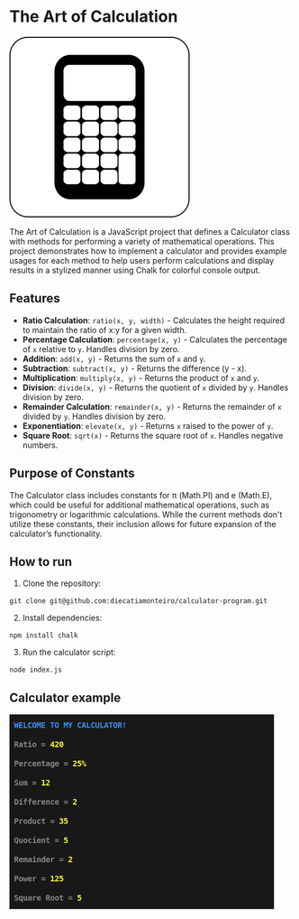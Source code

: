 # The Art of Calculation

![calculator img](/img/calculator-icon-10.png)

The Art of Calculation is a JavaScript project that defines a Calculator class with methods for performing a variety of mathematical operations. This project demonstrates how to implement a calculator and provides example usages for each method to help users perform calculations and display results in a stylized manner using Chalk for colorful console output.

## Features

- **Ratio Calculation**: `ratio(x, y, width)` - Calculates the height required to maintain the ratio of x:y for a given width.
- **Percentage Calculation**: `percentage(x, y)` - Calculates the percentage of `x` relative to `y`. Handles division by zero.
- **Addition**: `add(x, y)` - Returns the sum of `x` and `y`.
- **Subtraction**: `subtract(x, y)` - Returns the difference (y - x).
- **Multiplication**: `multiply(x, y)` - Returns the product of `x` and `y`.
- **Division**: `divide(x, y)` - Returns the quotient of `x` divided by `y`. Handles division by zero.
- **Remainder Calculation**: `remainder(x, y)` - Returns the remainder of `x` divided by `y`. Handles division by zero.
- **Exponentiation**: `elevate(x, y)` - Returns `x` raised to the power of `y`.
- **Square Root**: `sqrt(x)` - Returns the square root of `x`. Handles negative numbers.

## Purpose of Constants

The Calculator class includes constants for π (Math.PI) and e (Math.E), which could be useful for additional mathematical operations, such as trigonometry or logarithmic calculations. While the current methods don't utilize these constants, their inclusion allows for future expansion of the calculator’s functionality.

## How to run

1. Clone the repository:
```bach 
git clone git@github.com:diecatiamonteiro/calculator-program.git
```
2. Install dependencies:
```bach 
npm install chalk
```
3. Run the calculator script:
```bach 
node index.js
```

## Calculator example

![calculator example](/img/calculator-example.png)